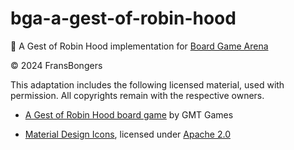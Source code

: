 # bga-a-gest-of-robin-hood

🎲 A Gest of Robin Hood implementation for [Board Game Arena](https://boardgamearena.com/)

© 2024 FransBongers

This adaptation includes the following licensed material, used with permission. All copyrights remain with the respective owners.

- [A Gest of Robin Hood board game](https://www.gmtgames.com/p-934-a-gest-of-robin-hood.aspx) by GMT Games

- [Material Design Icons](https://pictogrammers.com/library/mdi/), licensed under [Apache 2.0](http://www.apache.org/licenses/LICENSE-2.0)
